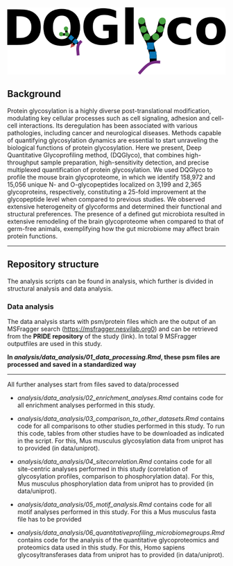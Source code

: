 #



![Repository summarising all analysis related to the DQGlyco paper.](DQGlyco_logopng.png)

## Background

Protein glycosylation is a highly diverse post-translational modification, modulating key cellular processes such as cell signaling, adhesion and cell-cell interactions. Its deregulation has been associated with various pathologies, including cancer and neurological diseases. Methods capable of quantifying glycosylation dynamics are essential to start unraveling the  biological functions of protein glycosylation. Here we present, Deep Quantitative Glycoprofiling method, (DQGlyco), that combines high-throughput sample preparation, high-sensitivity detection, and precise multiplexed quantification of protein glycosylation. We used  DQGlyco to profile the mouse brain glycoproteome, in which we identify 158,972 and 15,056 unique N- and O-glycopeptides localized on 3,199 and 2,365 glycoproteins, respectively, constituting a 25-fold improvement at the glycopeptide level when compared to previous studies.  We observed extensive heterogeneity of glycoforms and determined their functional and structural preferences. The presence of a defined gut microbiota resulted in extensive remodeling of the brain glycoproteome when compared to that of germ-free animals, exemplifying how the gut microbiome may affect brain protein functions.

---

## Repository structure

The analysis scripts can be found in analysis, which further is divided in structural analysis and data analysis.


### Data analysis

The data analysis starts with psm/protein files which are the output of an MSFragger search (https://msfragger.nesvilab.org0) and can be retrieved from the **PRIDE repository** of the study (link). In total 9 MSFragger outputfiles are used in this study.

**In *analysis/data_analysis/01_data_processing.Rmd*, these psm files are processed and saved in a standardized way** 

---

All further analyses start from files saved to data/processed

- *analysis/data_analysis/02_enrichment_analyses.Rmd* contains code for all enrichment analyses performed in this study.

- *analysis/data_analysis/03_comparison_to_other_datasets.Rmd* contains code for all comparisons to other studies performed in this study. To run this code, tables from other studies have to be downloaded as indicated in the script. For this, Mus musculus glycosylation data from uniprot has to provided (in data/uniprot).

- *analysis/data_analysis/04_sitecorrelation.Rmd* contains code for all site-centric analyses performed in this study (correlation of glycosylation profiles, comparison to phosphorylation data). For this, Mus musculus phosphorylation data from uniprot has to provided (in data/uniprot).

- *analysis/data_analysis/05_motif_analysis.Rmd* contains code for all motif analyses performed in this study. For this a Mus musculus fasta file has to be provided

- *analysis/data_analysis/06_quantitativeprofiling_microbiomegroups.Rmd* contains code for the analysis of the quantitative glycoproteomics and proteomics data used in this study. For this, Homo sapiens glycosyltransferases data from uniprot has to provided (in data/uniprot).






